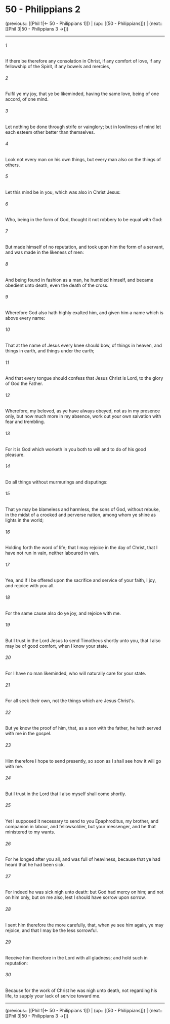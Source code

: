 # 50 - Philippians 2

(previous:: [[Phil 1|← 50 - Philippians 1]]) | (up:: [[50 - Philippians]]) | (next:: [[Phil 3|50 - Philippians 3 →]])

***


###### 1 
If there be therefore any consolation in Christ, if any comfort of love, if any fellowship of the Spirit, if any bowels and mercies, 

###### 2 
Fulfil ye my joy, that ye be likeminded, having the same love, being of one accord, of one mind. 

###### 3 
Let nothing be done through strife or vainglory; but in lowliness of mind let each esteem other better than themselves. 

###### 4 
Look not every man on his own things, but every man also on the things of others. 

###### 5 
Let this mind be in you, which was also in Christ Jesus: 

###### 6 
Who, being in the form of God, thought it not robbery to be equal with God: 

###### 7 
But made himself of no reputation, and took upon him the form of a servant, and was made in the likeness of men: 

###### 8 
And being found in fashion as a man, he humbled himself, and became obedient unto death, even the death of the cross. 

###### 9 
Wherefore God also hath highly exalted him, and given him a name which is above every name: 

###### 10 
That at the name of Jesus every knee should bow, of things in heaven, and things in earth, and things under the earth; 

###### 11 
And that every tongue should confess that Jesus Christ is Lord, to the glory of God the Father. 

###### 12 
Wherefore, my beloved, as ye have always obeyed, not as in my presence only, but now much more in my absence, work out your own salvation with fear and trembling. 

###### 13 
For it is God which worketh in you both to will and to do of his good pleasure. 

###### 14 
Do all things without murmurings and disputings: 

###### 15 
That ye may be blameless and harmless, the sons of God, without rebuke, in the midst of a crooked and perverse nation, among whom ye shine as lights in the world; 

###### 16 
Holding forth the word of life; that I may rejoice in the day of Christ, that I have not run in vain, neither laboured in vain. 

###### 17 
Yea, and if I be offered upon the sacrifice and service of your faith, I joy, and rejoice with you all. 

###### 18 
For the same cause also do ye joy, and rejoice with me. 

###### 19 
But I trust in the Lord Jesus to send Timotheus shortly unto you, that I also may be of good comfort, when I know your state. 

###### 20 
For I have no man likeminded, who will naturally care for your state. 

###### 21 
For all seek their own, not the things which are Jesus Christ's. 

###### 22 
But ye know the proof of him, that, as a son with the father, he hath served with me in the gospel. 

###### 23 
Him therefore I hope to send presently, so soon as I shall see how it will go with me. 

###### 24 
But I trust in the Lord that I also myself shall come shortly. 

###### 25 
Yet I supposed it necessary to send to you Epaphroditus, my brother, and companion in labour, and fellowsoldier, but your messenger, and he that ministered to my wants. 

###### 26 
For he longed after you all, and was full of heaviness, because that ye had heard that he had been sick. 

###### 27 
For indeed he was sick nigh unto death: but God had mercy on him; and not on him only, but on me also, lest I should have sorrow upon sorrow. 

###### 28 
I sent him therefore the more carefully, that, when ye see him again, ye may rejoice, and that I may be the less sorrowful. 

###### 29 
Receive him therefore in the Lord with all gladness; and hold such in reputation: 

###### 30 
Because for the work of Christ he was nigh unto death, not regarding his life, to supply your lack of service toward me.

***

(previous:: [[Phil 1|← 50 - Philippians 1]]) | (up:: [[50 - Philippians]]) | (next:: [[Phil 3|50 - Philippians 3 →]])
